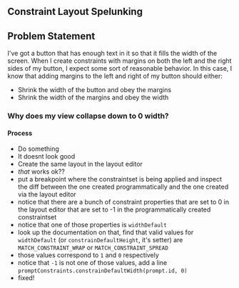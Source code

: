 ## Constraint Layout Spelunking

## Problem Statement
 
I've got a button that has enough text in it so that it fills the width of the screen.
When I create constraints with margins on both the left and the right sides of my button, I expect some sort of reasonable behavior.
In this case, I know that adding margins to the left and right of my button should either:
  - Shrink the width of the button and obey the margins
  - Shrink the width of the margins and obey the width 

### Why does my view collapse down to 0 width?

#### Process
- Do something
- It doesnt look good
- Create the same layout in the layout editor
- _that_ works ok??
- put a breakpoint where the constraintset is being applied and inspect the diff between the one created programmatically and the one created via the layout editor
- notice that there are a bunch of constraint properties that are set to 0 in the layout editor that are set to -1 in the programmatically created constraintset
- notice that one of those properties is `widthDefault`
- look up the documentation on that, find that valid values for `widthDefault` (or `constrainDefaultHeight`, it's setter) are `MATCH_CONSTRAINT_WRAP` or `MATCH_CONSTRAINT_SPREAD`
- those values correspond to `1` and `0` respectively
- notice that `-1` is not one of those values, add a line `promptConstraints.constrainDefaultWidth(prompt.id, 0)`
- fixed!

